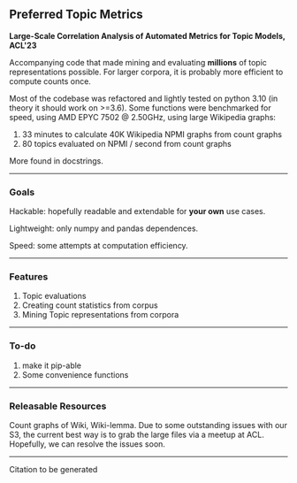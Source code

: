 ## Preferred Topic Metrics
**Large-Scale Correlation Analysis of Automated Metrics for Topic Models, ACL'23**

Accompanying code that made mining and evaluating **millions** of topic representations possible. 
For larger corpora, it is probably more efficient to compute counts once.

Most of the codebase was refactored and lightly tested on python 3.10 (in theory it should work on >=3.6).
Some functions were benchmarked for speed, using AMD EPYC 7502 @ 2.50GHz, using large Wikipedia graphs:
  1. 33 minutes to calculate 40K Wikipedia NPMI graphs from count graphs 
  2. 80 topics evaluated on NPMI / second from count graphs
 
More found in docstrings.

---
### Goals
Hackable: hopefully readable and extendable for **your own** use cases.

Lightweight: only numpy and pandas dependences.

Speed: some attempts at computation efficiency.

---
### Features
<ol>
  <li>Topic evaluations</li>
  <li>Creating count statistics from corpus</li>
  <li>Mining Topic representations from corpora</li>
</ol> 

---
### To-do
<ol>
  <li>make it pip-able</li>
  <li>Some convenience functions</li>
</ol> 

--- 
### Releasable Resources
Count graphs of Wiki, Wiki-lemma.
Due to some outstanding issues with our S3, the current best way is to grab the large files via a meetup at ACL.
Hopefully, we can resolve the issues soon.

---

Citation to be generated
